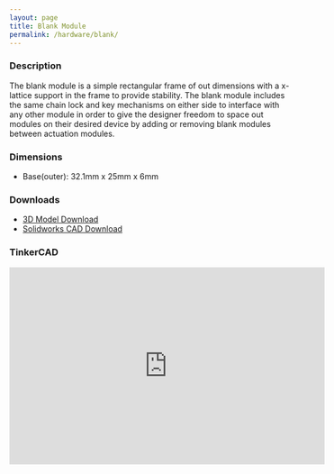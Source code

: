 ```yaml
---
layout: page
title: Blank Module
permalink: /hardware/blank/
---
```


### Description
The blank module is a simple rectangular frame of out dimensions with a x-lattice support in the frame to provide stability. The blank module includes the same chain lock and key mechanisms on either side to interface with any other module in order to give the designer freedom to space out modules on their desired device by adding or removing blank modules between actuation modules. 

### Dimensions
- Base(outer): 32.1mm x 25mm x 6mm
  
### Downloads
- [3D Model Download](https://www.thingiverse.com/thing:4747947)
- [Solidworks CAD Download](https://rice.box.com/v/snaptics-blank-module)

### TinkerCAD
<iframe width="560" height="350" src="https://www.tinkercad.com/embed/3ZjPoQ7fhec?editbtn=1" frameborder="0" marginwidth="0" marginheight="0" scrolling="no"></iframe> 

<!-- 
## Modular Haptic Bracelet:

- 5 SG90 Servos (https://www.amazon.com/J-Deal-Micro-Helicopter-Airplane-Controls/dp/B015H5AVZG)
- Teensy 3.2 (https://www.pjrc.com/store/teensy32.html)
- DRV2605L Haptic Controller (for vibration module) **?**(https://www.adafruit.com/product/2305)
- Velcro Strap **where buy??**
- Coin Battery (**what size???**)
- **AA?** Batteries
- Printed parts (1 of each kind of module + Battery and Arduino mounts)

Cost: $40 + Shipping and Filament for printed parts (~$60 total)

## (For each) Stretch Module:

- 1 SG90 Servo
- Stretch Base
- Stretch Tactor

## (For each) Twist Module:

- 1 SG90 Servo
- Twist Base
- Twist Tactor

## (For each) Vibration Module:

- 1 ERM **what kind???**
- Vibration Base -->